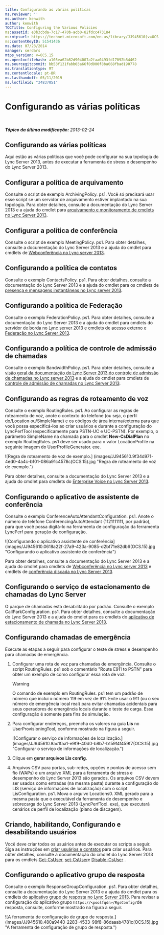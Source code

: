 ```yaml
---
title: Configurando as várias políticas
ms.reviewer: ''
ms.author: kenwith
author: kenwith
TOCTitle: Configuring the Various Policies
ms:assetid: e3b3cbda-7c17-470b-acb0-82fdcc473184
ms:mtpsurl: https://technet.microsoft.com/en-us/library/JJ945610(v=OCS.15)
ms:contentKeyID: 51541436
ms.date: 07/23/2014
manager: serdars
mtps_version: v=OCS.15
ms.openlocfilehash: a105ea62b82d904007a2faa0493fd17092b84462
ms.sourcegitcommit: bb53f131fabb03a66f0d000f8ba668fbad190778
ms.translationtype: MT
ms.contentlocale: pt-BR
ms.lasthandoff: 05/11/2019
ms.locfileid: "34837051"
---
```

<div data-xmlns="http://www.w3.org/1999/xhtml">

<div class="topic" data-xmlns="http://www.w3.org/1999/xhtml" data-msxsl="urn:schemas-microsoft-com:xslt" data-cs="http://msdn.microsoft.com/en-us/">

<div data-asp="http://msdn2.microsoft.com/asp">

# <a name="configuring-the-various-policies"></a>Configurando as várias políticas

</div>

<div id="mainSection">

<div id="mainBody">

<span> </span>

_**Tópico da última modificação:** 2013-02-24_

<div>

## <a name="configuring-the-various-policies"></a>Configurando as várias políticas

Aqui estão as várias políticas que você pode configurar na sua topologia do Lync Server 2013, antes de executar a ferramenta de stress e desempenho do Lync Server 2013.

<div>

## <a name="configuring-the-archiving-policy"></a>Configurar a política de arquivamento

Consulte o script de exemplo ArchivingPolicy. ps1. Você só precisará usar esse script se um servidor de arquivamento estiver implantado na sua topologia. Para obter detalhes, consulte a documentação do Lync Server 2013 e a ajuda do cmdlet para [arquivamento e monitoramento de cmdlets no Lync Server 2013](https://technet.microsoft.com/en-us/library/gg415629\(v=ocs.15\)).

</div>

<div>

## <a name="configuring-the-conferencing-policy"></a>Configurar a política de conferência

Consulte o script de exemplo MeetingPolicy. ps1. Para obter detalhes, consulte a documentação do Lync Server 2013 e a ajuda do cmdlet para cmdlets de [Webconferência no Lync server 2013](https://technet.microsoft.com/en-us/library/gg415675\(v=ocs.15\)).

</div>

<div>

## <a name="configuring-the-contacts-policy"></a>Configurando a política de contatos

Consulte o exemplo ContactsPolicy. ps1. Para obter detalhes, consulte a documentação do Lync Server 2013 e a ajuda do cmdlet para os cmdlets de [presença e mensagens instantâneas no Lync server 2013](https://technet.microsoft.com/en-us/library/gg398611\(v=ocs.15\)).

</div>

<div>

## <a name="configuring-the-federation-policy"></a>Configurando a política de Federação

Consulte o exemplo FederationPolicy. ps1. Para obter detalhes, consulte a documentação do Lync Server 2013 e a ajuda do cmdlet para cmdlets do [servidor de borda no Lync server 2013](https://technet.microsoft.com/en-us/library/gg415635\(v=ocs.15\)) e cmdlets de [acesso externo e Federação no Lync Server 2013](https://technet.microsoft.com/en-us/library/gg415651\(v=ocs.15\)).

</div>

<div>

## <a name="configuring-the-call-admission-control-policy"></a>Configurando a política de controle de admissão de chamadas

Consulte o exemplo BandwidthPolicy. ps1. Para obter detalhes, consulte a [visão geral da documentação do Lync Server 2013 do controle de admissão de chamadas no Lync server 2013](https://technet.microsoft.com/en-us/library/gg398529\(v=ocs.15\)) e a ajuda do cmdlet para cmdlets de [controle de admissão de chamadas no Lync Server 2013](https://technet.microsoft.com/en-us/library/gg415676\(v=ocs.15\)).

</div>

<div>

## <a name="configuring-the-voice-routing-rules"></a>Configurando as regras de roteamento de voz

Consulte o exemplo RoutingRules. ps1. Ao configurar as regras de roteamento de voz, anote o contexto do telefone (ou seja, o perfil do/Location ou/SimpleName) e os códigos de área interna/externa para que você possa especificá-los ao criar usuários e durante a configuração do LyncPerfTool (especificamente para PSTN-UC e UC-PSTN). Por exemplo, o parâmetro SimpleName na chamada para o cmdlet **New-CsDialPlan** no exemplo RoutingRules. ps1 deve ser usado para o valor LocationProfile na seguinte imagem do UserProfileGenerator. exe.

![Regra de roteamento de voz de exemplo.] (images/JJ945610.9f34d971-4ed0-4a4c-b101-086a91c4578c(OCS.15).jpg "Regra de roteamento de voz de exemplo.")

Para obter detalhes, consulte a documentação do Lync Server 2013 e a ajuda do cmdlet para cmdlets do [Enterprise Voice no Lync Server 2013](https://technet.microsoft.com/en-us/library/gg415658\(v=ocs.15\)).

</div>

<div>

## <a name="configuring-conferencing-attendant-application"></a>Configurando o aplicativo de assistente de conferência

Consulte o exemplo ConferenceAutoAttendantConfiguration. ps1. Anote o número de telefone ConferencingAutoAttendant (1121111111, por padrão), para que você possa digitá-lo na ferramenta de configuração da ferramenta LyncPerf para geração de configuração.

![Configurando o aplicativo assistente de conferência] (images/JJ945610.0618a22f-27a9-423a-9085-d2bf71e82db6(OCS.15).jpg "Configurando o aplicativo assistente de conferência")

Para obter detalhes, consulte a documentação do Lync Server 2013 e a ajuda do cmdlet para cmdlets de [Webconferência no Lync server 2013](https://technet.microsoft.com/en-us/library/gg415675\(v=ocs.15\)) e cmdlets de [conferência discada no Lync Server 2013](https://technet.microsoft.com/en-us/library/gg415630\(v=ocs.15\)).

</div>

<div>

## <a name="configuring-lync-server-call-park-service"></a>Configurando o serviço de estacionamento de chamadas do Lync Server

O parque de chamadas está desabilitado por padrão. Consulte o exemplo CallParkConfiguration. ps1. Para obter detalhes, consulte a documentação do Lync Server 2013 e a ajuda do cmdlet para os cmdlets do [aplicativo de estacionamento de chamada no Lync Server 2013](https://technet.microsoft.com/en-us/library/gg415639\(v=ocs.15\)).

</div>

<div>

## <a name="configuring-emergency-calls"></a>Configurando chamadas de emergência

Execute as etapas a seguir para configurar o teste de stress e desempenho para chamadas de emergência.

1.  Configurar uma rota de voz para chamadas de emergência. Consulte o script RoutingRules. ps1 sob o comentário "Route E911 to PSTN" para obter um exemplo de como configurar essa rota de voz.
    
    <div>
    

    > [!WARNING]  
    > O comando de exemplo em RoutingRules. ps1 tem um padrão de número que inclui o número 119 em vez de 911. Evite usar o 911 (ou o seu número de emergência local real) para evitar chamadas acidentais para seus operadores de emergência locais durante o teste de carga. Essa configuração é somente para fins de simulação.

    
    </div>

2.  Para configurar endereços, preencha os valores na guia **Lis** no UserProvisioningTool, conforme mostrado na figura a seguir.
    
    ![Configurar o serviço de informações de localização.] (images/JJ945610.8ac1faa1-e9f9-40d0-b8b7-b159f4f459f7(OCS.15).jpg "Configurar o serviço de informações de localização.")  

3.  Clique em **gerar arquivos Lis config**.

4.  Arquivos CSV para portas, sub-redes, opções e pontos de acesso sem fio (WAPs) e um arquivo XML para a ferramenta de stress e desempenho do Lync Server 2013 são gerados. Os arquivos CSV devem ser usados como entradas (na mesma pasta) durante a configuração do LIS (serviço de informações de localização) com o script LisConfiguration. ps1. Mova o arquivo Locations0. XML gerado para a mesma pasta que o executável da ferramenta de desempenho e sobrecarga do Lync Server 2013 (LyncPerfTool. exe), que executará cenários de perfil de localização (plano de discagem).

</div>

<div>

## <a name="creating-enabling-configuring-and-disabling-users"></a>Criando, habilitando, Configurando e desabilitando usuários

Você deve criar todos os usuários antes de executar os scripts a seguir. Siga as instruções em [criar usuários e contatos](create-users-and-contacts.md) para criar usuários. Para obter detalhes, consulte a documentação do cmdlet do Lync Server 2013 para os cmdlets [Get-CsUser](https://technet.microsoft.com/en-us/library/gg398125\(v=ocs.15\)), [set-CsUser](https://technet.microsoft.com/en-us/library/gg398510\(v=ocs.15\))e [Disable-CsUser](https://technet.microsoft.com/en-us/library/gg398747\(v=ocs.15\)) .

</div>

<div>

## <a name="configuring-response-group-application"></a>Configurando o aplicativo grupo de resposta

Consulte o exemplo ResponseGroupConfiguration. ps1. Para obter detalhes, consulte a documentação do Lync Server 2013 e a ajuda do cmdlet para os cmdlets do [aplicativo grupo de resposta no Lync Server 2013](https://technet.microsoft.com/en-us/library/gg415654\(v=ocs.15\)). Para revisar a configuração do aplicativo grupo `https://<poolfqdn>/RgsConfig/`de resposta, consulte, conforme mostrado na figura a seguir.

![A ferramenta de configuração de grupo de resposta.] (images/JJ945610.480a9440-2283-4533-98f8-86daaab4781c(OCS.15).jpg "A ferramenta de configuração de grupo de resposta.")

</div>

</div>

</div>

<span> </span>

</div>

</div>

</div>

